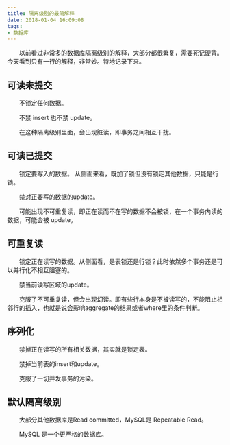 ```yaml
---
title: 隔离级别的最简解释
date: 2018-01-04 16:09:08
tags:
- 数据库
---
```

&emsp;&emsp;以前看过非常多的数据库隔离级别的解释，大部分都很繁复，需要死记硬背。今天看到只有一行的解释，非常妙。特地记录下来。

## 可读未提交 ##

&emsp;&emsp;不锁定任何数据。

&emsp;&emsp;不禁 insert 也不禁 update。

&emsp;&emsp;在这种隔离级别里面，会出现脏读，即事务之间相互干扰。


## 可读已提交 ##

&emsp;&emsp;锁定要写入的数据。 从侧面来看，既加了锁但没有锁定其他数据，只能是行锁。

&emsp;&emsp;禁对正要写的数据的update。

&emsp;&emsp;可能出现不可重复读，即正在读而不在写的数据不会被锁，在一个事务内读的数据，可能会被 update。

## 可重复读 ##

&emsp;&emsp;锁定正在读写的数据。从侧面看，是表锁还是行锁？此时依然多个事务还是可以并行化不相互阻塞的。

&emsp;&emsp;禁当前读写区域的update。

&emsp;&emsp;克服了不可重复读，但会出现幻读。即有些行本身是不被读写的，不能阻止相邻行的插入，也就是说会影响aggregate的结果或者where里的条件判断。

## 序列化 ##

&emsp;&emsp;禁掉正在读写的所有相关数据，其实就是锁定表。

&emsp;&emsp;禁掉当前表的insert和update。

&emsp;&emsp;克服了一切并发事务的污染。


## 默认隔离级别 ##

&emsp;&emsp;大部分其他数据库是Read committed，MySQL是 Repeatable Read。

&emsp;&emsp;MySQL 是一个更严格的数据库。